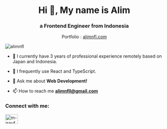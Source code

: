 <h1 align="center">Hi 👋, My name is Alim</h1>
<h3 align="center">a Frontend Engineer from Indonesia</h3>
<p align="center">Portfolio : <a align="center" target="_blank" href="https://alimnfl.com">alimnfl.com</a></p>


<p align="left"> <img src="https://komarev.com/ghpvc/?username=alimnfl&label=Profile%20views&color=0e75b6&style=flat" alt="alimnfl" /> </p>

- 🔭 I currently have 3 years of professional experience remotely based on Japan and Indonesia.

- 🌱 I frequently use React and TypeScript.

- 💬 Ask me about **Web Development!**

- 📫 How to reach me **alimnfll@gmail.com**

<h3 align="left">Connect with me:</h3>
<p align="left">
<a href="https://www.linkedin.com/in/alimnfl" target="blank"><img align="center" src="https://raw.githubusercontent.com/rahuldkjain/github-profile-readme-generator/master/src/images/icons/Social/linked-in-alt.svg" alt="m-naufal-alim-901606232" height="30" width="40" /></a>
</p>
